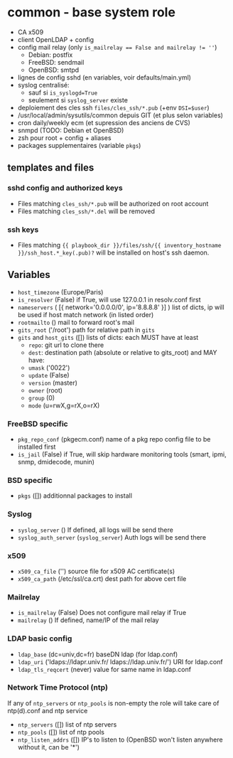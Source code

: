 # common - base system role

* CA x509
* client OpenLDAP + config
* config mail relay (only `is_mailrelay == False and mailrelay != ''`)
  * Debian: postfix
  * FreeBSD: sendmail
  * OpenBSD: smtpd
* lignes de config sshd (en variables, voir defaults/main.yml)
* syslog centralisé:
  * sauf si `is_syslogd=True`
  * seulement si `syslog_server` existe
* deploiement des cles ssh `files/cles_ssh/*.pub` (+env `DSI=$user`)
* /usr/local/admin/sysutils/common depuis GIT (et plus selon variables)
* cron daily/weekly ecm (et supression des anciens de CVS)
* snmpd (TODO: Debian et OpenBSD)
* zsh pour root + config + aliases
* packages supplementaires (variable `pkgs`)

## templates and files

### sshd config and authorized keys

  * Files matching `cles_ssh/*.pub` will be authorized on root account
  * Files matching `cles_ssh/*.del` will be removed

### ssh keys

  * Files matching `{{ playbook_dir }}/files/ssh/{{ inventory_hostname }}/ssh_host.*_key(.pub)?`
    will be installed on host's ssh daemon.

## Variables

  * `host_timezone` (Europe/Paris)
  * `is_resolver` (False)
    if True, will use 127.0.0.1 in resolv.conf first
  * `nameservers` ( [{ network='0.0.0.0/0', ip='8.8.8.8' }] )
    list of dicts, ip will be used if host match network (in listed order)
  * `rootmailto` ()
    mail to forward root's mail
  * `gits_root` ('/root')
    path for relative path in `gits`
  * `gits` and `host_gits` ([])
    lists of dicts: each MUST have at least
      * `repo`: git url to clone there
      * `dest`: destination path (absolute or relative to gits_root)
    and MAY have:
      * `umask` ('0022')
      * `update` (False)
      * `version` (master)
      * `owner` (root)
      * `group` (0)
      * `mode` (u=rwX,g=rX,o=rX)

### FreeBSD specific

  * `pkg_repo_conf` (pkgecm.conf)
    name of a pkg repo config file to be installed first
  * `is_jail` (False)
    if True, will skip hardware monitoring tools (smart, ipmi, snmp, dmidecode, munin)

### BSD specific

  * `pkgs` ([])
    additionnal packages to install

### Syslog

  * `syslog_server` ()
    If defined, all logs will be send there
  * `syslog_auth_server` (`syslog_server`)
    Auth logs will be send there

### x509

  * `x509_ca_file` ('')
    source file for x509 AC certificate(s)
  * `x509_ca_path` (/etc/ssl/ca.crt)
    dest path for above cert file

### Mailrelay
  * `is_mailrelay` (False)
    Does not configure mail relay if True
  * `mailrelay` ()
    If defined, name/IP of the mail relay

### LDAP basic config
  * `ldap_base` (dc=univ,dc=fr)
    baseDN ldap (for ldap.conf)
  * `ldap_uri` ('ldaps://ldapr.univ.fr/ ldaps://ldap.univ.fr/')
    URI for ldap.conf
  * `ldap_tls_reqcert` (never)
    value for same name in ldap.conf

### Network Time Protocol (ntp)

If any of `ntp_servers` or `ntp_pools` is non-empty
  the role will take care of ntp(d).conf and ntp service
  * `ntp_servers` ([])
    list of ntp servers
  * `ntp_pools` ([])
    list of ntp pools
  * `ntp_listen_addrs` ([])
    IP's to listen to (OpenBSD won't listen anywhere without it, can be '*')
